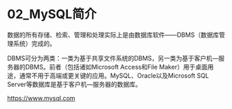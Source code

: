 # 02_MySQL简介

数据的所有存储、检索、管理和处理实际上是由数据库软件——DBMS（数据库管理系统）完成的。

DBMS可分为两类：一类为基于共享文件系统的DBMS，另一类为基于客户机—服务器的DBMS。前者（包括诸如Microsoft Access和File Maker）用于桌面用途，通常不用于高端或更关键的应用。MySQL、Oracle以及Microsoft SQL Server等数据库是基于客户机—服务器的数据库。

https://www.mysql.com

